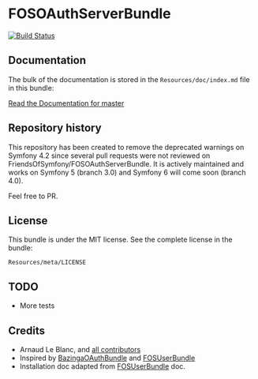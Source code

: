 FOSOAuthServerBundle
====================

[![Build Status](https://secure.travis-ci.org/FriendsOfSymfony/FOSOAuthServerBundle.png)](http://travis-ci.org/FriendsOfSymfony/FOSOAuthServerBundle)


## Documentation

The bulk of the documentation is stored in the `Resources/doc/index.md` file in this bundle:

[Read the Documentation for master](https://github.com/klapaudius/FOSOAuthServerBundle/blob/master/Resources/doc/index.md)

## Repository history

This repository has been created to remove the deprecated warnings on Symfony 4.2 since several pull requests were not reviewed on FriendsOfSymfony/FOSOAuthServerBundle.
It is actively maintained and works on Symfony 5 (branch 3.0) and Symfony 6 will come soon (branch 4.0).

Feel free to PR.

## License

This bundle is under the MIT license. See the complete license in the bundle:

    Resources/meta/LICENSE


## TODO

- More tests


## Credits

- Arnaud Le Blanc, and [all contributors](https://github.com/klapaudius/FOSOAuthServerBundle/contributors)
- Inspired by [BazingaOAuthBundle](https://github.com/willdurand/BazingaOAuthServerBundle) and [FOSUserBundle](https://github.com/FriendsOfSymfony/FOSUserBundle)
- Installation doc adapted from [FOSUserBundle](https://github.com/FriendsOfSymfony/FOSUserBundle) doc.
